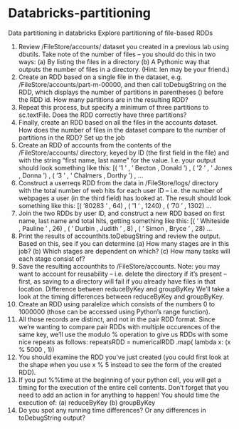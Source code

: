 # Databricks-partitioning
Data partitioning in databricks
Explore partitioning of file-based RDDs
1. Review /FileStore/accounts/ dataset you created in a previous lab using dbutils. Take note of the number of files
– you should do this in two ways:
(a) By listing the files in a directory
(b) A Pythonic way that outputs the number of files in a directory. (Hint: len may be your friend.)
2. Create an RDD based on a single file in the dataset, e.g. /FileStore/accounts/part-m-00000, and then call toDebugString
on the RDD, which displays the number of partitions in parentheses () before the RDD id. How many partitions are
in the resulting RDD?
3. Repeat this process, but specify a minimum of three partitions to sc.textFile. Does the RDD correctly have three
partitions?
4. Finally, create an RDD based on all the files in the accounts dataset. How does the number of files in the dataset
compare to the number of partitions in the RDD?
Set up the job
5. Create an RDD of accounts from the contents of the /FileStore/accounts/ directory, keyed by ID (the first field in
the file) and with the string “first name, last name” for the value. I.e. your output should look something like this:
[( ’1 ’ , ’ Becton , Donald ’) ,
( ’2 ’ , ’ Jones , Donna ’) ,
( ’3 ’ , ’ Chalmers , Dorthy ’) ,
...
6. Construct a userreqs RDD from the data in /FileStore/logs/ directory with the total number of web hits for each
user ID – i.e. the number of webpages a user (in the third field) has looked at. The result should look something like
this:
[( ’80283 ’ , 64) , ( ’1 ’ , 1240) , ( ’70 ’ , 1302) ...
7. Join the two RDDs by user ID, and construct a new RDD based on first name, last name and total hits, getting
something like this:
[( ’ Whiteside , Pauline ’ , 26) , ( ’ Durbin , Judith ’ , 8) , ( ’ Simon , Bryce ’ , 28) ...
8. Print the results of accounthits.toDebugString and review the output. Based on this, see if you can determine
(a) How many stages are in this job?
(b) Which stages are dependent on which?
(c) How many tasks will each stage consist of?
9. Save the resulting accounthits to /FileStore/accounts. Note: you may want to account for reusability – i.e. delete
the directory if it’s present – first, as saving to a directory will fail if you already have files in that location.
Difference between reduceByKey and groupByKey
We’ll take a look at the timing differences between reduceByKey and groupByKey.
10. Create an RDD using paralelize which consists of the numbers 0 to 1000000 (those can be accessed using Python’s
range function).
11. All those records are distinct, and not in the pair RDD format. Since we’re wanting to compare pair RDDs with
multiple occurences of the same key, we’ll use the modulo % operation to give us RDDs with some nice repeats as
follows:
repeatsRDD = numericalRDD .map( lambda x: (x % 5000 , 1))
12. You should examine the RDD you’ve just created (you could first look at the shape when you use x % 5 instead to see
the form of the created RDD).
13. If you put %%time at the beginning of your python cell, you will get a timing for the execution of the entire cell contents.
Don’t forget that you need to add an action in for anything to happen! You should time the execution of:
(a) reduceByKey
(b) groupByKey
14. Do you spot any running time differences? Or any differences in toDebugString output?
